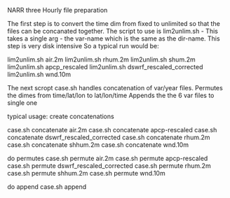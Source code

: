 NARR three Hourly file preparation

The first step is to convert the time dim from fixed to unlimited so that the files can be concanated together.
The script to use is lim2unlim.sh - This takes a single arg - the var-name which is the same as the dir-name.
This step is very disk intensive 
So a typical run would be:

   lim2unlim.sh air.2m
   lim2unlim.sh rhum.2m
   lim2unlim.sh shum.2m
   lim2unlim.sh apcp_rescaled
   lim2unlim.sh dswrf_rescaled_corrected 
   lim2unlim.sh wnd.10m
 
   The next scropt case.sh handles concatenation of var/year files.
   Permutes the dimes from time/lat/lon to lat/lon/time
   Appends the the 6 var files to  single one


   typical usage:
   create concatenations

   case.sh concatenate air.2m
   case.sh concatenate apcp-rescaled
   case.sh concatenate dswrf_rescaled_corrected
   case.sh concatenate rhum.2m
   case.sh concatenate shhum.2m
   case.sh concatenate wnd.10m

   do permutes
   case.sh permute air.2m
   case.sh permute apcp-rescaled
   case.sh permute dswrf_rescaled_corrected
   case.sh permute rhum.2m
   case.sh permute shhum.2m
   case.sh permute wnd.10m

   do append
   case.sh append




